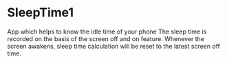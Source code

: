 # SleepTime1
App which helps to know the idle time of your phone
The sleep time is recorded on the basis of the screen off and on feature. Whenever the screen awakens, sleep time calculation will be reset to the latest screen off time.

